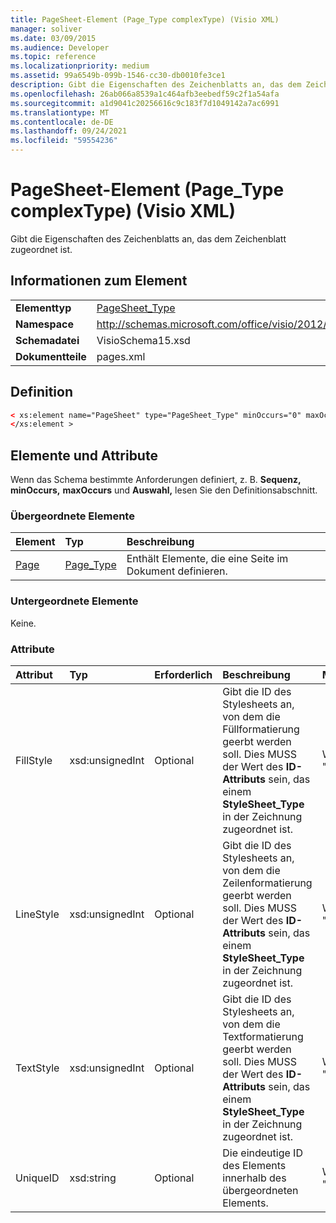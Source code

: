 ```yaml
---
title: PageSheet-Element (Page_Type complexType) (Visio XML)
manager: soliver
ms.date: 03/09/2015
ms.audience: Developer
ms.topic: reference
ms.localizationpriority: medium
ms.assetid: 99a6549b-099b-1546-cc30-db0010fe3ce1
description: Gibt die Eigenschaften des Zeichenblatts an, das dem Zeichenblatt zugeordnet ist.
ms.openlocfilehash: 26ab066a8539a1c464afb3eebedf59c2f1a54afa
ms.sourcegitcommit: a1d9041c20256616c9c183f7d1049142a7ac6991
ms.translationtype: MT
ms.contentlocale: de-DE
ms.lasthandoff: 09/24/2021
ms.locfileid: "59554236"
---
```

# <a name="pagesheet-element-page_type-complextype-visio-xml"></a>PageSheet-Element (Page_Type complexType) (Visio XML)

Gibt die Eigenschaften des Zeichenblatts an, das dem Zeichenblatt zugeordnet ist.
  
## <a name="element-information"></a>Informationen zum Element

|||
|:-----|:-----|
|**Elementtyp** <br/> |[PageSheet_Type](pagesheet_type-complextypevisio-xml.md) <br/> |
|**Namespace** <br/> |http://schemas.microsoft.com/office/visio/2012/main  <br/> |
|**Schemadatei** <br/> |VisioSchema15.xsd  <br/> |
|**Dokumentteile** <br/> |pages.xml  <br/> |
   
## <a name="definition"></a>Definition

```XML
< xs:element name="PageSheet" type="PageSheet_Type" minOccurs="0" maxOccurs="1" >
</xs:element > 
```

## <a name="elements-and-attributes"></a>Elemente und Attribute

Wenn das Schema bestimmte Anforderungen definiert, z. B. **Sequenz,** **minOccurs,** **maxOccurs** und **Auswahl,** lesen Sie den Definitionsabschnitt. 
  
### <a name="parent-elements"></a>Übergeordnete Elemente

|**Element**|**Typ**|**Beschreibung**|
|:-----|:-----|:-----|
|[Page](page-element-pages_type-complextypevisio-xml.md) <br/> |[Page_Type](page_type-complextypevisio-xml.md) <br/> |Enthält Elemente, die eine Seite im Dokument definieren.  <br/> |
   
### <a name="child-elements"></a>Untergeordnete Elemente

Keine.
  
### <a name="attributes"></a>Attribute

|**Attribut**|**Typ**|**Erforderlich**|**Beschreibung**|**Mögliche Werte**|
|:-----|:-----|:-----|:-----|:-----|
|FillStyle  <br/> |xsd:unsignedInt  <br/> |Optional  <br/> |Gibt die ID des Stylesheets an, von dem die Füllformatierung geerbt werden soll. Dies MUSS der Wert des **ID-Attributs** sein, das einem **StyleSheet_Type** in der Zeichnung zugeordnet ist.  <br/> |Werte des Typs "xsd:unsignedInt".  <br/> |
|LineStyle  <br/> |xsd:unsignedInt  <br/> |Optional  <br/> |Gibt die ID des Stylesheets an, von dem die Zeilenformatierung geerbt werden soll. Dies MUSS der Wert des **ID-Attributs** sein, das einem **StyleSheet_Type** in der Zeichnung zugeordnet ist.  <br/> |Werte des Typs "xsd:unsignedInt".  <br/> |
|TextStyle  <br/> |xsd:unsignedInt  <br/> |Optional  <br/> |Gibt die ID des Stylesheets an, von dem die Textformatierung geerbt werden soll. Dies MUSS der Wert des **ID-Attributs** sein, das einem **StyleSheet_Type** in der Zeichnung zugeordnet ist.  <br/> |Werte des Typs "xsd:unsignedInt".  <br/> |
|UniqueID  <br/> |xsd:string  <br/> |Optional  <br/> |Die eindeutige ID des Elements innerhalb des übergeordneten Elements.  <br/> |Werte des Typs "xsd:string".  <br/> |
   

